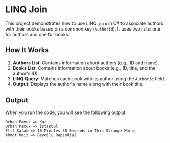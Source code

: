 # LINQ Join

This project demonstrates how to use LINQ `join` in C# to associate authors with their books based on a common key (`AuthorId`). It uses two lists: one for authors and one for books.

## How It Works

1. **Authors List**: Contains information about authors (e.g., ID and name).
2. **Books List**: Contains information about books (e.g., ID, title, and the author's ID).
3. **LINQ Query**: Matches each book with its author using the `AuthorId` field.
4. **Output**: Displays the author's name along with their book title.

## Output

When you run the code, you will see the following output:
```plaintext
Orhan Pamuk => Kar  
Orhan Pamuk => İstanbul  
Elif Şafak => 10 Minutes 38 Seconds in This Strange World  
Ahmet Ümit => Beyoğlu Rapsodisi  
